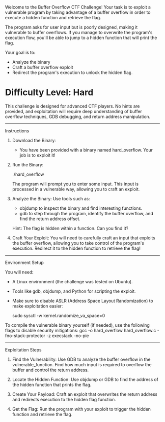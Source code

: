 Welcome to the Buffer Overflow CTF Challenge! Your task is to exploit a vulnerable program by taking advantage of a buffer overflow in order to execute a hidden function and retrieve the flag.

The program asks for user input but is poorly designed, making it vulnerable to buffer overflows. If you manage to overwrite the program's execution flow, you'll be able to jump to a hidden function that will print the flag.

Your goal is to:
- Analyze the binary
- Craft a buffer overflow exploit
- Redirect the program's execution to unlock the hidden flag.

# Difficulty Level: Hard  
This challenge is designed for advanced CTF players. No hints are provided, and exploitation will require deep understanding of buffer overflow techniques, GDB debugging, and return address manipulation.

---

 Instructions

1. Download the Binary:
   - You have been provided with a binary named hard_overflow. Your job is to exploit it!

2. Run the Binary:
   
   ./hard_overflow
   
   The program will prompt you to enter some input. This input is processed in a vulnerable way, allowing you to craft an exploit.

3. Analyze the Binary:
   Use tools such as:
   - objdump to inspect the binary and find interesting functions.
   - gdb to step through the program, identify the buffer overflow, and find the return address offset.
   
   Hint: The flag is hidden within a function. Can you find it?

4. Craft Your Exploit:
   You will need to carefully craft an input that exploits the buffer overflow, allowing you to take control of the program's execution. Redirect it to the hidden function to retrieve the flag!

---

 Environment Setup

You will need:
- A Linux environment (the challenge was tested on Ubuntu).
- Tools like gdb, objdump, and Python for scripting the exploit.
- Make sure to disable ASLR (Address Space Layout Randomization) to make exploitation easier:
   
   sudo sysctl -w kernel.randomize_va_space=0
   

To compile the vulnerable binary yourself (if needed), use the following flags to disable security mitigations:
gcc -o hard_overflow hard_overflow.c -fno-stack-protector -z execstack -no-pie

---

 Exploitation Steps

1. Find the Vulnerability: Use GDB to analyze the buffer overflow in the vulnerable_function. Find how much input is required to overflow the buffer and control the return address.
   
2. Locate the Hidden Function: Use objdump or GDB to find the address of the hidden function that prints the flag.

3. Create Your Payload: Craft an exploit that overwrites the return address and redirects execution to the hidden flag function.

4. Get the Flag: Run the program with your exploit to trigger the hidden function and retrieve the flag.
